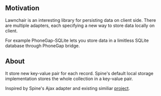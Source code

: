 ## Motivation

Lawnchair is an interesting library for persisting data on client side. There are multiple adapters, each specifying a new way to store data locally on client.

For example PhoneGap-SQLite lets you store data in a limitless SQLite database through PhoneGap bridge.

## About

It store new key-value pair for each record. Spine's default local storage implementation stores the whole collection in a key-value pair.

Inspired by Spine's Ajax adapter and existing similiar [project](https://github.com/bryanchow/spine-lawnchair).
